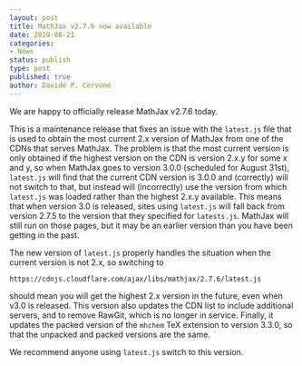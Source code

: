 ```yaml
---
layout: post
title: MathJax v2.7.6 now available
date: 2019-08-21
categories:
- News
status: publish
type: post
published: true
author: Davide P. Cervone
---
```


We are happy to officially release MathJax v2.7.6 today.

This is a maintenance release that fixes an issue with the `latest.js` file that is used to obtain the most current 2.x version of MathJax from one of the CDNs that serves MathJax.  The problem is that the most current version is only obtained if the highest version on the CDN is version 2.x.y for some x and y, so when MathJax goes to version 3.0.0 (scheduled for August 31st), `latest.js` will find that the current CDN version is 3.0.0 and (correctly) will not switch to that, but instead will (incorrectly) use the version from which `latest.js` was loaded rather than the highest 2.x.y available.  This means that when version 3.0 is released, sites using `latest.js` will fall back from version 2.7.5 to the version that they specified for `latests.js`.  MathJax will still run on those pages, but it may be an earlier version than you have been getting in the past.

The new version of `latest.js` properly handles the situation when the current version is not 2.x, so switching to

    https://cdnjs.cloudflare.com/ajax/libs/mathjax/2.7.6/latest.js

should mean you will get the highest 2.x version in the future, even when v3.0 is released. This version also updates the CDN list to include additional servers, and to remove RawGit, which is no longer in service.  Finally, it updates the packed version of the `mhchem` TeX extension to version 3.3.0, so that the unpacked and packed versions are the same.

We recommend anyone using `latest.js` switch to this version.
